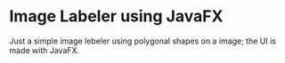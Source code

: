 # Image Labeler using JavaFX

Just a simple image lebeler using polygonal shapes on a image; the UI is made with JavaFX.
